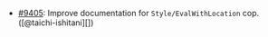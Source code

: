 * [#9405](https://github.com/rubocop-hq/rubocop/pull/9405): Improve documentation for `Style/EvalWithLocation` cop. ([@taichi-ishitani][])

